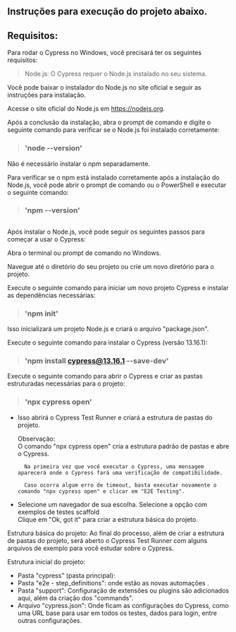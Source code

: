 ## Instruções para execução do projeto abaixo.

## Requisitos:
Para rodar o Cypress no Windows, você precisará ter os seguintes requisitos:

> Node.js: O Cypress requer o Node.js instalado no seu sistema. 

Você pode baixar o instalador do Node.js no site oficial e seguir as instruções para instalação.

Acesse o site oficial do Node.js em https://nodejs.org.

Após a conclusão da instalação, abra o prompt de comando e digite o seguinte comando para verificar se o Node.js foi instalado corretamente: 
>### 'node --version'

Não é necessário instalar o npm separadamente. 

Para verificar se o npm está instalado corretamente após a instalação do Node.js, você pode abrir o prompt de comando ou o PowerShell e executar o seguinte comando:


>### 'npm --version'

## 


Após instalar o Node.js, você pode seguir os seguintes passos para começar a usar o Cypress:

Abra o terminal ou prompt de comando no Windows.

Navegue até o diretório do seu projeto ou crie um novo diretório para o projeto.

Execute o seguinte comando para iniciar um novo projeto Cypress e instalar as dependências necessárias:


>### 'npm init'
Isso inicializará um projeto Node.js e criará o arquivo "package.json".

Execute o seguinte comando para instalar o Cypress (versão 13.16.1):


>### 'npm install cypress@13.16.1 --save-dev'


Execute o seguinte comando para abrir o Cypress e criar as pastas estruturadas necessárias para o projeto:

>### 'npx cypress open'
- Isso abrirá o Cypress Test Runner e criará a estrutura de pastas do projeto.

    Observação: <br/> 
        O comando "npx cypress open" cria a estrutura padrão de pastas e abre o Cypress.

        Na primeira vez que você executar o Cypress, uma mensagem aparecerá onde o Cypress fará uma verificação de compatibilidade.

        Caso ocorra algum erro de timeout, basta executar novamente o comando "npx cypress open" e clicar em "E2E Testing".
- Selecione um navegador de sua escolha.
Selecione a opção com exemplos de testes scaffold <br/>
Clique em "Ok, got it" para criar a estrutura básica do projeto.

Estrutura básica do projeto:
Ao final do processo, além de criar a estrutura de pastas do projeto, será aberto o Cypress Test Runner com alguns arquivos de exemplo para você estudar sobre o Cypress.

Estrutura inicial do projeto:

* Pasta "cypress" (pasta principal):
* Pasta "e2e - step_definitions": onde estão as novas automações .
* Pasta "support": Configuração de extensões ou plugins são adicionados aqui, além da criação dos "commands".
* Arquivo "cypress.json": Onde ficam as configurações do Cypress, como uma URL base para usar em todos os testes, dados para login, entre outras configurações.